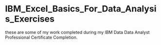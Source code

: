 # IBM_Excel_Basics_For_Data_Analysis_Exercises
these are some of my work completed during my IBM Data Data Analyst Professional Certificate Completion.
